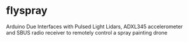 # flyspray
Arduino Due
Interfaces with Pulsed Light Lidars, ADXL345 accelerometer and SBUS radio receiver to remotely control a spray painting drone
